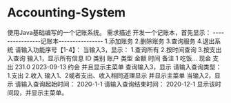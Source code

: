 # Accounting-System
使用Java基础编写的一个记账系统。
需求描述
    开发一个记账本，首先显示：
        ----------------记账本----------------
        1.添加账务 2.删除账务 3.查询服务 4.退出系统
        请输入功能序号【1-4】：
    当输入3，显示：
        1.查询所有 2.按时间查询 3.按支出入查询
    输入1，显示所有信息
    ID  类别      账户  类型  金额      时间          备注
    1   吃饭...   现金  支出  231.0    2023-09-13   约会
    并且显示主菜单
    查询输入3，显示
        请输入查询类型：1.支出 2.收入
    输入1、2或者支出、收入相同道理显示
    并显示主菜单
    当输入2，显示
    请输入查询起始时间：
    2020-1-1
    请输入查询结束时间：
    2020-12-1
    显示该时间段，并显示主菜单。
